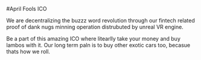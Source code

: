 #April Fools ICO

We are decentralizing the buzzz word revolution through our fintech related proof of dank nugs minning operation distrubuted by unreal VR engine. 

Be a part of this amazing ICO where litearlly take your money and buy lambos with it. Our long term paln is to buy other exotic cars too, becasue thats how we roll. 


